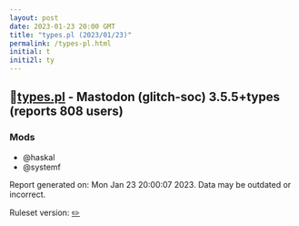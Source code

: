 ```yaml
---
layout: post
date: 2023-01-23 20:00 GMT
title: "types.pl (2023/01/23)"
permalink: /types-pl.html
initial: t
initi2l: ty
---
```


## 🐘[types.pl](https://types.pl) - Mastodon (glitch-soc) 3.5.5+types (reports 808 users)

### Mods
 * @haskal
 * @systemf

Report generated on: Mon Jan 23 20:00:07 2023. Data may be outdated or incorrect.

Ruleset version: [✏️](/version-pencil)
